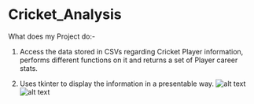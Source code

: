 # Cricket_Analysis
What does my Project do:-

1) Access the data stored in CSVs regarding Cricket Player information, performs different functions on it and returns a set of Player career stats.

2) Uses tkinter to display the information in a presentable way.
![alt text](http://url/to/img.png)
![alt text](http://url/to/img.png)
